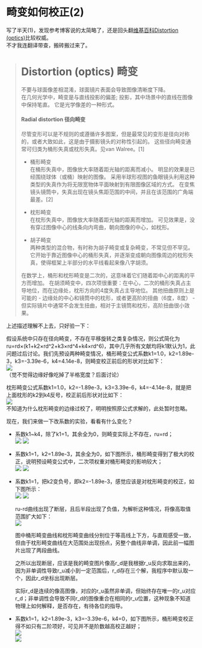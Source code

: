 # 畸变如何校正(2)

写了半天(1)，发现参考博客说的太简略了，还是回头翻[维基百科Distortion (optics)](https://en.wikipedia.org/wiki/Distortion_(optics))比较权威。  
不才我连翻译带查，搬砖搬过来了。

> # Distortion (optics) 畸变   
> 
> 不要与球面像差相混淆，球面镜片表面会导致图像清晰度下降。  
> 在几何光学中，畸变是与直线投影的偏差; 投影，其中场景中的直线在图像中保持笔直。 它是光学像差的一种形式。  
> 
> #### Radial distortion 径向畸变  
> 
> 尽管变形可以是不规则的或遵循许多图案，但是最常见的变形是径向对称的，或者大致如此，这是由于摄影镜头的对称性引起的。 这些径向畸变通常可归类为桶形失真或枕形失真。见van Walree。[1]   
> - 桶形畸变  
    在桶形失真中，图像放大率随着距光轴的距离而减小。 明显的效果是已经围绕球体（或桶）映射的图像。 采用半球形视图的鱼眼镜头利用这种类型的失真作为将无限宽物体平面映射到有限图像区域的方式。 在变焦镜头镜筒中，失真出现在镜头焦距范围的中间，并且在该范围的广角端最差。[2]  
> 
> - 枕形畸变  
    在枕形失真中，图像放大率随着距光轴的距离而增加。 可见效果是，没有穿过图像中心的线条向内弯曲，朝向图像的中心，如枕形。
> 
> - 胡子畸变  
    两种类型的混合物，有时称为胡子畸变或复杂畸变，不常见但不罕见。 它开始于靠近图像中心的桶形失真，并逐渐变成朝向图像周边的枕形失真，使得框架上半部分的水平线看起来像八字胡须。
> 
> 在数学上，桶形和枕形畸变是二次的，这意味着它们随着距中心的距离的平方而增加。 在胡须畸变中，四次项很重要：在中心，二次的桶形失真占主导地位，而在边缘处，枕形方向的4度失真占主导地位。 其他扭曲原则上是可能的 - 边缘处的中心和镜筒中的枕形，或者更高阶的扭曲（6度，8度） - 但实际镜片中通常不会发生扭曲，相对于主镜筒和枕形，高阶扭曲很小效果。
> 

上述描述理解不上去，只好验一下： 

假设系统中只存在径向畸变，不存在平移旋转之类复杂情况，则公式简化为ru=rd×(k1+k2×rd^2+k3×rd^4+k4×rd^6)，其中几乎所有文献均将k1默认为1，此问题过后讨论。我们先预设两种畸变情况，桶形畸变公式系数k1=1.0，k2=1.89e-3，k3=-3.39e-6，k4=4.14e-8，则畸变校正前后的形状对比如下：  
    ![](https://github.com/liuliutu/liuliutu.github.io/blob/master/img/201904061315.jpg)  
    （觉不觉得边缘好像吃掉了半格宽度？后面讨论）  
    
枕形畸变公式系数k1=1.0，k2=-1.89e-3，k3=3.39e-6，k4=-4.14e-8，就是把上面枕形的k2到k4反号，校正前后形状对比如下：  
    ![](https://github.com/liuliutu/liuliutu.github.io/blob/master/img/201904061518%E6%A0%A1%E6%AD%A3%E5%89%8D%E5%90%8E%E5%9B%BE%E7%89%87.jpg)    
不知道为什么枕形畸变的边缘过校了，明明按照原公式求解的，此处暂时忽略。  

现在，我们来做一下改系数的实验，看看有什么变化？  

- 系数k1~k4，除了k1=1，其余全为0，则畸变实际上不存在，ru=rd；  
    ![](https://github.com/liuliutu/liuliutu.github.io/blob/master/img/201904061348%E6%A0%A1%E6%AD%A3%E5%89%8D%E5%90%8E%E5%9B%BE%E7%89%87.jpg)
    ![](https://github.com/liuliutu/liuliutu.github.io/blob/master/img/201904061348rurd%E6%9B%B2%E7%BA%BF.jpg)  
    
- 系数k1=1，k2=1.89e-3，其余全为0，如下图所示，桶形畸变得到了极大的校正，说明预设畸变公式中，二次项权重对桶形畸变的影响较大；  
    ![](https://github.com/liuliutu/liuliutu.github.io/blob/master/img/201904061407%E6%A0%A1%E6%AD%A3%E5%89%8D%E5%90%8E%E5%9B%BE%E7%89%87.jpg)
    ![](https://github.com/liuliutu/liuliutu.github.io/blob/master/img/201904061407rurd%E6%9B%B2%E7%BA%BF.jpg)  

- 系数k1=1，把k2变负号，即k2=-1.89e-3，感觉应该是对枕形畸变的校正，如下图所示：  
    ![](https://github.com/liuliutu/liuliutu.github.io/blob/master/img/201904061622%E6%A0%A1%E6%AD%A3%E5%89%8D%E5%90%8E%E5%9B%BE%E7%89%87.jpg)
    ![](https://github.com/liuliutu/liuliutu.github.io/blob/master/img/201904061622rurd%E6%9B%B2%E7%BA%BF.jpg)  
    
    ru-rd曲线出现了断层，且后半段出现了负值，为解析这种情况，将像高取值范围扩大如下：  
    ![](https://github.com/liuliutu/liuliutu.github.io/blob/master/img/201904061422%E6%A1%B6%E5%BD%A2%E6%9E%95%E5%BD%A2%E6%9B%B2%E7%BA%BF%E5%B7%AE%E5%BC%82.jpg)   
    
    图中桶形畸变曲线和枕形畸变曲线分别位于等高线上下方，与直观感受一致，但由于枕形畸变曲线在大范围处出现拐点，另整个曲线非单调，因此前一幅图片出现了两段曲线。  
    
    之所以出现断层，应该是我的畸变图片像高r_d是我根据r_u反向求取出来的，因为非单调性导致r_u减小到一定范围后，r_d存在三个解，我程序中默认取一个，因此r_d坐标出现断层。  
    
    实际r_d是连续的像高图像，对应的r_u虽然非单调，但始终存在唯一的r_u对应r_d；非单调性会导致不同r_d的图像重合在相同的r_u位置，这种现象不知道物理上如何解释，是否存在，有待各位的指导。  

- 系数k1=1，k2=1.89e-3，k3=-3.39e-6，k4=0，如下图所示，桶形畸变校正得不如只有二阶项好，可见并不是阶数越高校正越好；  
    ![](https://github.com/liuliutu/liuliutu.github.io/blob/master/img/201904061628I.jpg)   
    ![](https://github.com/liuliutu/liuliutu.github.io/blob/master/img/201904061628rurd.jpg)   
    

    







